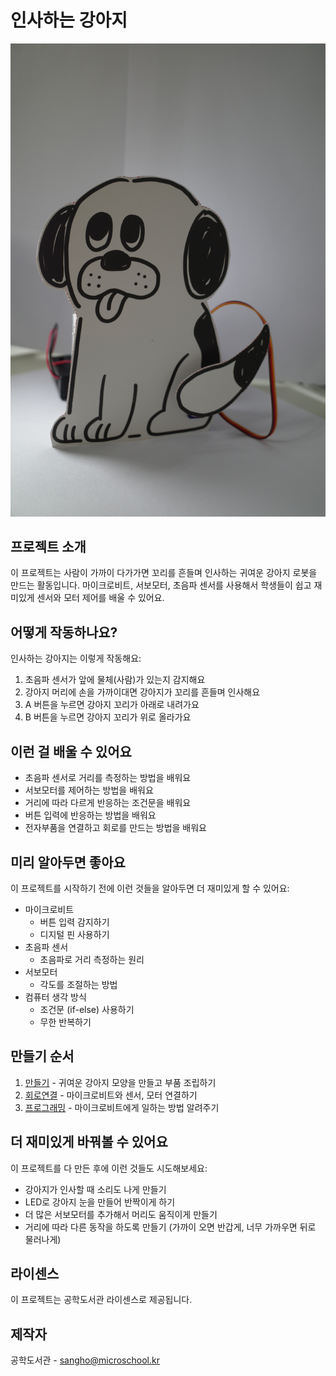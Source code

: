 # 인사하는 강아지

![인사하는 강아지](/img/image_petthedog.JPG)

## 프로젝트 소개
이 프로젝트는 사람이 가까이 다가가면 꼬리를 흔들며 인사하는 귀여운 강아지 로봇을 만드는 활동입니다. 마이크로비트, 서보모터, 초음파 센서를 사용해서 학생들이 쉽고 재미있게 센서와 모터 제어를 배울 수 있어요.

## 어떻게 작동하나요?
인사하는 강아지는 이렇게 작동해요:
1. 초음파 센서가 앞에 물체(사람)가 있는지 감지해요
2. 강아지 머리에 손을 가까이대면 강아지가 꼬리를 흔들며 인사해요
4. A 버튼을 누르면 강아지 꼬리가 아래로 내려가요
5. B 버튼을 누르면 강아지 꼬리가 위로 올라가요

## 이런 걸 배울 수 있어요
- 초음파 센서로 거리를 측정하는 방법을 배워요
- 서보모터를 제어하는 방법을 배워요
- 거리에 따라 다르게 반응하는 조건문을 배워요
- 버튼 입력에 반응하는 방법을 배워요
- 전자부품을 연결하고 회로를 만드는 방법을 배워요

## 미리 알아두면 좋아요
이 프로젝트를 시작하기 전에 이런 것들을 알아두면 더 재미있게 할 수 있어요:
- 마이크로비트 
    - 버튼 입력 감지하기
    - 디지털 핀 사용하기
- 초음파 센서
    - 초음파로 거리 측정하는 원리
- 서보모터
    - 각도를 조절하는 방법
- 컴퓨터 생각 방식
    - 조건문 (if-else) 사용하기
    - 무한 반복하기

## 만들기 순서  
1. [만들기](/make.md) - 귀여운 강아지 모양을 만들고 부품 조립하기
2. [회로연결](/schematic.md) - 마이크로비트와 센서, 모터 연결하기
3. [프로그래밍](/code.md) - 마이크로비트에게 일하는 방법 알려주기

## 더 재미있게 바꿔볼 수 있어요
이 프로젝트를 다 만든 후에 이런 것들도 시도해보세요:
- 강아지가 인사할 때 소리도 나게 만들기
- LED로 강아지 눈을 만들어 반짝이게 하기
- 더 많은 서보모터를 추가해서 머리도 움직이게 만들기
- 거리에 따라 다른 동작을 하도록 만들기 (가까이 오면 반갑게, 너무 가까우면 뒤로 물러나게)

## 라이센스 
이 프로젝트는 공학도서관 라이센스로 제공됩니다.

## 제작자
공학도서관 - sangho@microschool.kr
